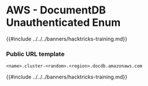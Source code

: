 # AWS - DocumentDB Unauthenticated Enum

{{#include ../../../banners/hacktricks-training.md}}

### Public URL template

```
<name>.cluster-<random>.<region>.docdb.amazonaws.com
```

{{#include ../../../banners/hacktricks-training.md}}
